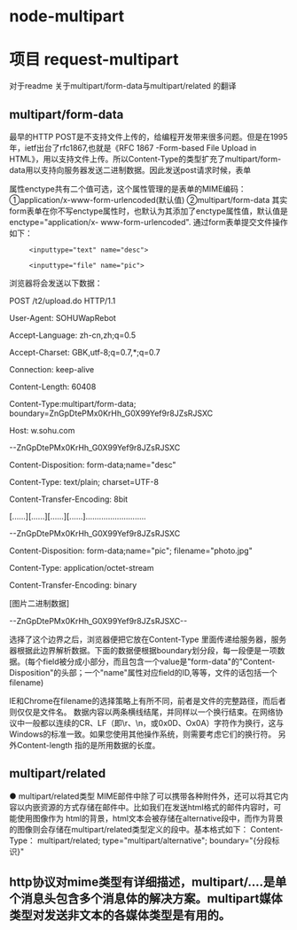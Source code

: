# node-multipart
# 项目 request-multipart
对于readme 关于multipart/form-data与multipart/related 的翻译
## multipart/form-data
最早的HTTP POST是不支持文件上传的，给编程开发带来很多问题。但是在1995年，ietf出台了rfc1867,也就是《RFC 1867 -Form-based File Upload in HTML》，用以支持文件上传。所以Content-Type的类型扩充了multipart/form-data用以支持向服务器发送二进制数据。因此发送post请求时候，表单<form>属性enctype共有二个值可选，这个属性管理的是表单的MIME编码：
 ①application/x-www-form-urlencoded(默认值)
 ②multipart/form-data
其实form表单在你不写enctype属性时，也默认为其添加了enctype属性值，默认值是enctype="application/x- www-form-urlencoded".
通过form表单提交文件操作如下：

<form method="post"action="http://w.sohu.com/t2/upload.do" enctype=”multipart/form-data”>

         <inputtype="text" name="desc">

         <inputtype="file" name="pic">

 </form>

 

浏览器将会发送以下数据：

POST /t2/upload.do HTTP/1.1

User-Agent: SOHUWapRebot

Accept-Language: zh-cn,zh;q=0.5

Accept-Charset: GBK,utf-8;q=0.7,*;q=0.7

Connection: keep-alive

Content-Length: 60408

Content-Type:multipart/form-data; boundary=ZnGpDtePMx0KrHh_G0X99Yef9r8JZsRJSXC

Host: w.sohu.com

 

--ZnGpDtePMx0KrHh_G0X99Yef9r8JZsRJSXC

Content-Disposition: form-data;name="desc"

Content-Type: text/plain; charset=UTF-8

Content-Transfer-Encoding: 8bit

 

[......][......][......][......]...........................

--ZnGpDtePMx0KrHh_G0X99Yef9r8JZsRJSXC

Content-Disposition: form-data;name="pic"; filename="photo.jpg"

Content-Type: application/octet-stream

Content-Transfer-Encoding: binary

 

[图片二进制数据]

--ZnGpDtePMx0KrHh_G0X99Yef9r8JZsRJSXC--


选择了这个边界之后，浏览器便把它放在Content-Type 里面传递给服务器，服务器根据此边界解析数据。下面的数据便根据boundary划分段，每一段便是一项数据。(每个field被分成小部分，而且包含一个value是"form-data"的"Content-Disposition"的头部；一个"name"属性对应field的ID,等等，文件的话包括一个filename)

IE和Chrome在filename的选择策略上有所不同，前者是文件的完整路径，而后者则仅仅是文件名。
数据内容以两条横线结尾，并同样以一个换行结束。在网络协议中一般都以连续的CR、LF（即\r、\n，或0x0D、Ox0A）字符作为换行，这与Windows的标准一致。如果您使用其他操作系统，则需要考虑它们的换行符。
另外Content-length 指的是所用数据的长度。

## multipart/related
●  multipart/related类型
  MIME邮件中除了可以携带各种附件外，还可以将其它内容以内嵌资源的方式存储在邮件中。比如我们在发送html格式的邮件内容时，可能使用图像作为 html的背景，html文本会被存储在alternative段中，而作为背景的图像则会存储在multipart/related类型定义的段中。基本格式如下：
Content-Type： multipart/related;
                 type="multipart/alternative";
                 boundary="{分段标识}"
## http协议对mime类型有详细描述，multipart/....是单个消息头包含多个消息体的解决方案。multipart媒体类型对发送非文本的各媒体类型是有用的。 

                 
